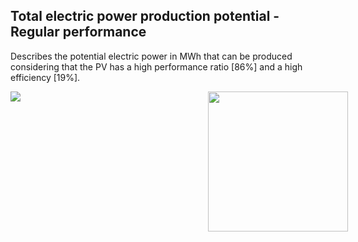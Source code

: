 ## Total electric power production potential - Regular performance

Describes the potential electric power in MWh that can be produced considering that the PV has a high performance ratio [86%] and a high efficiency [19%].

<div style="width:540px; text-aling:center;"><img style="width:224px; float:right;" src="data/gtif/images/logos/dlr.png"></img></div>

<img src="data/gtif/images/legends/SOL_TEP.png"></img>
